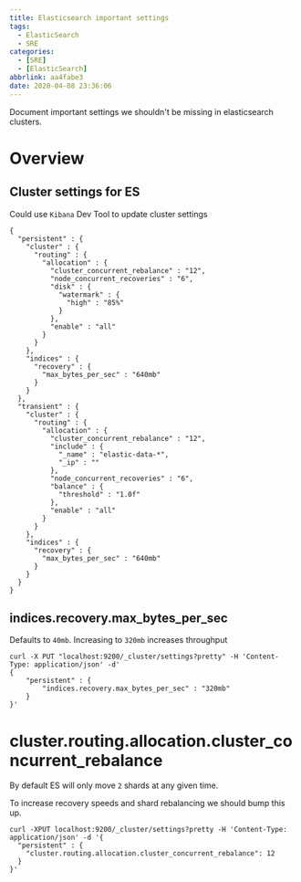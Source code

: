```yaml
---
title: Elasticsearch important settings
tags:
  - ElasticSearch
  - SRE
categories:
  - [SRE]
  - [ElasticSearch]
abbrlink: aa4fabe3
date: 2020-04-08 23:36:06
---
```


Document important settings we shouldn't be missing in elasticsearch clusters.

# Overview

## Cluster settings for ES

Could use `Kibana` Dev Tool to update cluster settings

```
{
  "persistent" : {
    "cluster" : {
      "routing" : {
        "allocation" : {
          "cluster_concurrent_rebalance" : "12",
          "node_concurrent_recoveries" : "6",
          "disk" : {
            "watermark" : {
              "high" : "85%"
            }
          },
          "enable" : "all"
        }
      }
    },
    "indices" : {
      "recovery" : {
        "max_bytes_per_sec" : "640mb"
      }
    }
  },
  "transient" : {
    "cluster" : {
      "routing" : {
        "allocation" : {
          "cluster_concurrent_rebalance" : "12",
          "include" : {
            "_name" : "elastic-data-*",
            "_ip" : ""
          },
          "node_concurrent_recoveries" : "6",
          "balance" : {
            "threshold" : "1.0f"
          },
          "enable" : "all"
        }
      }
    },
    "indices" : {
      "recovery" : {
        "max_bytes_per_sec" : "640mb"
      }
    }
  }
}
```

<!-- more -->

## indices.recovery.max_bytes_per_sec

Defaults to `40mb`. Increasing to `320mb` increases throughput

```
curl -X PUT "localhost:9200/_cluster/settings?pretty" -H 'Content-Type: application/json' -d'
{
    "persistent" : {
        "indices.recovery.max_bytes_per_sec" : "320mb"
    }
}'
```

# cluster.routing.allocation.cluster_concurrent_rebalance

By default ES will only move `2` shards at any given time.

To increase recovery speeds and shard rebalancing we should bump this up.

```
curl -XPUT localhost:9200/_cluster/settings?pretty -H 'Content-Type: application/json' -d '{
  "persistent" : {
    "cluster.routing.allocation.cluster_concurrent_rebalance": 12
  }
}'
```